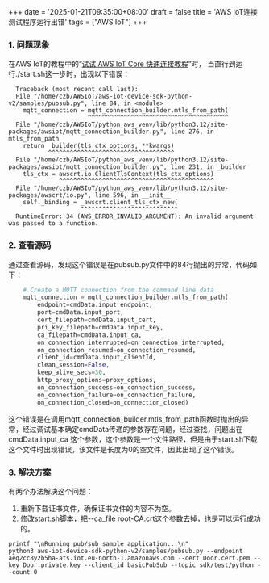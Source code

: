 +++
date = '2025-01-21T09:35:00+08:00'
draft = false
title = 'AWS IoT连接测试程序运行出错'
tags = ["AWS IoT"]
+++

### 1\. 问题现象
在AWS IoT的教程中的“[试试 AWS IoT Core 快速连接教程](https://docs.aws.amazon.com/zh_cn/iot/latest/developerguide/iot-quick-start.html)”时，
当直行到运行./start.sh这一步时，出现以下错误：
```shell
  Traceback (most recent call last):
  File "/home/czb/AWSIoT/aws-iot-device-sdk-python-v2/samples/pubsub.py", line 84, in <module>
    mqtt_connection = mqtt_connection_builder.mtls_from_path(
                      ^^^^^^^^^^^^^^^^^^^^^^^^^^^^^^^^^^^^^^^
  File "/home/czb/AWSIoT/python_aws_venv/lib/python3.12/site-packages/awsiot/mqtt_connection_builder.py", line 276, in mtls_from_path
    return _builder(tls_ctx_options, **kwargs)
           ^^^^^^^^^^^^^^^^^^^^^^^^^^^^^^^^^^^
  File "/home/czb/AWSIoT/python_aws_venv/lib/python3.12/site-packages/awsiot/mqtt_connection_builder.py", line 231, in _builder
    tls_ctx = awscrt.io.ClientTlsContext(tls_ctx_options)
              ^^^^^^^^^^^^^^^^^^^^^^^^^^^^^^^^^^^^^^^^^^^
  File "/home/czb/AWSIoT/python_aws_venv/lib/python3.12/site-packages/awscrt/io.py", line 596, in __init__
    self._binding = _awscrt.client_tls_ctx_new(
                    ^^^^^^^^^^^^^^^^^^^^^^^^^^^
  RuntimeError: 34 (AWS_ERROR_INVALID_ARGUMENT): An invalid argument was passed to a function.
```

### 2\. 查看源码
通过查看源码，发现这个错误是在pubsub.py文件中的84行抛出的异常，代码如下：
```python
    # Create a MQTT connection from the command line data
    mqtt_connection = mqtt_connection_builder.mtls_from_path(
        endpoint=cmdData.input_endpoint,
        port=cmdData.input_port,
        cert_filepath=cmdData.input_cert,
        pri_key_filepath=cmdData.input_key,
        ca_filepath=cmdData.input_ca,
        on_connection_interrupted=on_connection_interrupted,
        on_connection_resumed=on_connection_resumed,
        client_id=cmdData.input_clientId,
        clean_session=False,
        keep_alive_secs=30,
        http_proxy_options=proxy_options,
        on_connection_success=on_connection_success,
        on_connection_failure=on_connection_failure,
        on_connection_closed=on_connection_closed)
```
这个错误是在调用mqtt_connection_builder.mtls_from_path函数时抛出的异常，经过调试基本确定cmdData传递的参数存在问题，经过查找，问题出在cmdData.input_ca
这个参数，这个参数是一个文件路径，但是由于start.sh下载这个文件时出现错误，该文件是长度为0的空文件，因此出现了这个错误。
### 3\. 解决方案
有两个办法解决这个问题：
1. 重新下载证书文件，确保证书文件的内容不为空。
2. 修改start.sh脚本，把--ca_file root-CA.crt这个参数去掉，也是可以运行成功的。
```shell
printf "\nRunning pub/sub sample application...\n"
python3 aws-iot-device-sdk-python-v2/samples/pubsub.py --endpoint aeq2cc8y2b5ha-ats.iot.eu-north-1.amazonaws.com --cert Door.cert.pem --key Door.private.key --client_id basicPubSub --topic sdk/test/python --count 0
```

